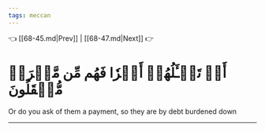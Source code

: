 ```yaml
---
tags: meccan
---
```


👈 [[68-45.md|Prev]] | [[68-47.md|Next]] 👉

# أَمۡ تَسۡـَٔلُهُمۡ أَجۡرٗا فَهُم مِّن مَّغۡرَمٖ مُّثۡقَلُونَ

Or do you ask of them a payment, so they are by debt burdened down

---

